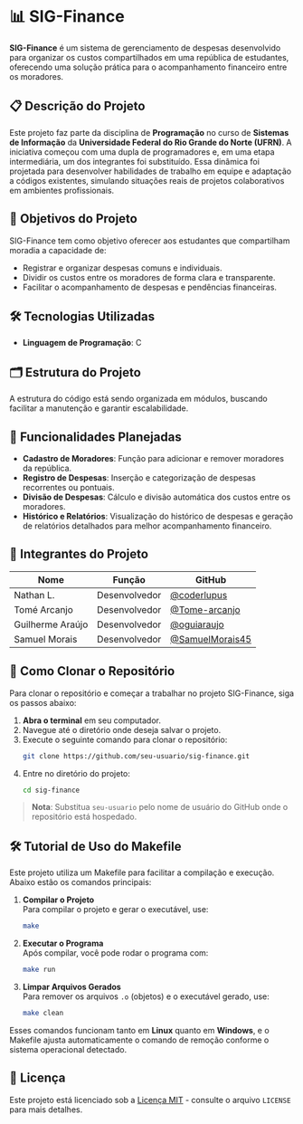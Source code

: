 
# 📊 SIG-Finance

**SIG-Finance** é um sistema de gerenciamento de despesas desenvolvido para organizar os custos compartilhados em uma república de estudantes, oferecendo uma solução prática para o acompanhamento financeiro entre os moradores.

## 📋 Descrição do Projeto

Este projeto faz parte da disciplina de **Programação** no curso de **Sistemas de Informação** da **Universidade Federal do Rio Grande do Norte (UFRN)**. A iniciativa começou com uma dupla de programadores e, em uma etapa intermediária, um dos integrantes foi substituído. Essa dinâmica foi projetada para desenvolver habilidades de trabalho em equipe e adaptação a códigos existentes, simulando situações reais de projetos colaborativos em ambientes profissionais.

## 🎯 Objetivos do Projeto

SIG-Finance tem como objetivo oferecer aos estudantes que compartilham moradia a capacidade de:

- Registrar e organizar despesas comuns e individuais.
- Dividir os custos entre os moradores de forma clara e transparente.
- Facilitar o acompanhamento de despesas e pendências financeiras.

## 🛠️ Tecnologias Utilizadas

- **Linguagem de Programação**: C

## 🗂️ Estrutura do Projeto

A estrutura do código está sendo organizada em módulos, buscando facilitar a manutenção e garantir escalabilidade.

## 🔧 Funcionalidades Planejadas

- **Cadastro de Moradores**: Função para adicionar e remover moradores da república.
- **Registro de Despesas**: Inserção e categorização de despesas recorrentes ou pontuais.
- **Divisão de Despesas**: Cálculo e divisão automática dos custos entre os moradores.
- **Histórico e Relatórios**: Visualização do histórico de despesas e geração de relatórios detalhados para melhor acompanhamento financeiro.

## 👥 Integrantes do Projeto

| Nome                | Função                 | GitHub                             |
|---------------------|------------------------|------------------------------------|
| Nathan L.    | Desenvolvedor          | [@coderlupus](https://github.com/coderlupus) |
| Tomé Arcanjo       | Desenvolvedor          | [@Tome-arcanjo](https://github.com/Tome-arcanjo) |
| Guilherme Araújo | Desenvolvedor      | [@oguiaraujo](https://github.com/oguiaraujo) |
| Samuel Morais | Desenvolvedor      | [@SamuelMorais45](https://github.com/SamuelMorais45) |
## 🚀 Como Clonar o Repositório

Para clonar o repositório e começar a trabalhar no projeto SIG-Finance, siga os passos abaixo:

1. **Abra o terminal** em seu computador.
2. Navegue até o diretório onde deseja salvar o projeto.
3. Execute o seguinte comando para clonar o repositório:
   ```bash
   git clone https://github.com/seu-usuario/sig-finance.git
   ```
4. Entre no diretório do projeto:
   ```bash
   cd sig-finance
   ```

> **Nota**: Substitua `seu-usuario` pelo nome de usuário do GitHub onde o repositório está hospedado.

## 🛠️ Tutorial de Uso do Makefile

Este projeto utiliza um Makefile para facilitar a compilação e execução. Abaixo estão os comandos principais:

1. **Compilar o Projeto**  
   Para compilar o projeto e gerar o executável, use:
   ```bash
   make
   ```

2. **Executar o Programa**  
   Após compilar, você pode rodar o programa com:
   ```bash
   make run
   ```

3. **Limpar Arquivos Gerados**  
   Para remover os arquivos `.o` (objetos) e o executável gerado, use:
   ```bash
   make clean
   ```

Esses comandos funcionam tanto em **Linux** quanto em **Windows**, e o Makefile ajusta automaticamente o comando de remoção conforme o sistema operacional detectado.

## 📜 Licença

Este projeto está licenciado sob a [Licença MIT](https://opensource.org/licenses/MIT) - consulte o arquivo `LICENSE` para mais detalhes.
